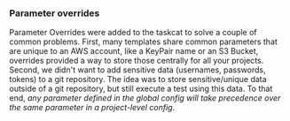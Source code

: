 ### Parameter overrides

Parameter Overrides were added to the taskcat to solve a couple of common problems. First, many 
templates share common parameters that are unique to an AWS account, like a KeyPair name 
or an S3 Bucket, overrides provided a way to store those centrally for all your projects. 
Second, we didn't want to add sensitive data (usernames, passwords, tokens) to a git 
repository. The idea was to store sensitive/unique data outside of a git repository, but still 
execute a test using this data. To that end, *any parameter defined in the global config 
will take precedence over the same parameter in a project-level config*. 

